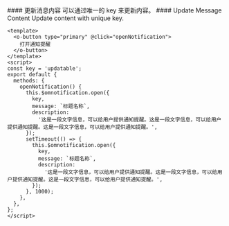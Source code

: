 <cn>
#### 更新消息内容
可以通过唯一的 key 来更新内容。
</cn>

<us>
#### Update Message Content
Update content with unique key.
</us>

```vue
<template>
  <o-button type="primary" @click="openNotification">
    打开通知提醒
  </o-button>
</template>
<script>
const key = 'updatable';
export default {
  methods: {
    openNotification() {
      this.$omnotification.open({
        key,
        message: `标题名称`,
        description:
          '这是一段文字信息，可以给用户提供通知提醒。这是一段文字信息，可以给用户提供通知提醒。这是一段文字信息，可以给用户提供通知提醒。',
      });
      setTimeout(() => {
        this.$omnotification.open({
          key,
          message: `标题名称`,
          description:
            '这是一段文字信息，可以给用户提供通知提醒。这是一段文字信息，可以给用户提供通知提醒。这是一段文字信息，可以给用户提供通知提醒。',
        });
      }, 1000);
    },
  },
};
</script>
```
